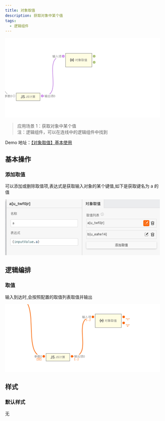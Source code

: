 ```yaml
---
title: 对象取值
description: 获取对象中某个值
tags:
  - 逻辑组件
---
```


![Alt text](img/image.png)

> 应用场景 1：获取对象中某个值\
> 注：逻辑组件，可以在连线中的逻辑组件中找到

Demo 地址：[【对象取值】基本使用](https://my.mybricks.world/mybricks-pc-page/index.html?id=514605899202629)

## 基本操作

### 添加取值

可以添加或删除取值项,表达式是获取输入对象的某个键值,如下是获取键名为 a 的值

![Alt text](./img/image-1.png)

## 逻辑编排

### 取值

输入到达时,会按照配置的取值列表取值并输出

![Alt text](./img/image-2.png)

## 样式

### 默认样式

无
